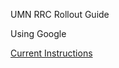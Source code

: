 UMN RRC Rollout Guide

Using Google

[Current Instructions](https://docs.google.com/document/d/1yiaLmSGB0b6edEtPiq5zxJyt5DQrujV8U-ERAgallcw/edit)

